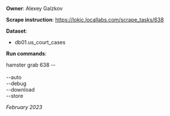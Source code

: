 **Owner**: Alexey Galzkov

**Scrape instruction**: https://lokic.locallabs.com/scrape_tasks/638

**Dataset**: 
- db01.us_court_cases


**Run commands**:

hamster grab 638 -- <options>
<br><br>--auto
<br>--debug
<br>--download
<br>--store

_February 2023_
